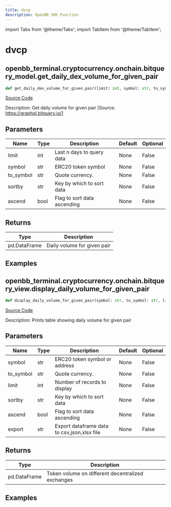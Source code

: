 ```yaml
---
title: dvcp
description: OpenBB SDK Function
---
```


import Tabs from '@theme/Tabs';
import TabItem from '@theme/TabItem';

# dvcp

<Tabs>
<TabItem value="model" label="Model" default>

## openbb_terminal.cryptocurrency.onchain.bitquery_model.get_daily_dex_volume_for_given_pair

```python title='openbb_terminal/cryptocurrency/onchain/bitquery_model.py'
def get_daily_dex_volume_for_given_pair(limit: int, symbol: str, to_symbol: str, sortby: str, ascend: bool) -> DataFrame
```
[Source Code](https://github.com/OpenBB-finance/OpenBBTerminal/tree/main/openbb_terminal/cryptocurrency/onchain/bitquery_model.py#L400)

Description: Get daily volume for given pair [Source: https://graphql.bitquery.io/]

## Parameters

| Name | Type | Description | Default | Optional |
| ---- | ---- | ----------- | ------- | -------- |
| limit | int | Last n days to query data | None | False |
| symbol | str | ERC20 token symbol | None | False |
| to_symbol | str | Quote currency. | None | False |
| sortby | str | Key by which to sort data | None | False |
| ascend | bool | Flag to sort data ascending | None | False |

## Returns

| Type | Description |
| ---- | ----------- |
| pd.DataFrame | Daily volume for given pair |

## Examples



</TabItem>
<TabItem value="view" label="View">

## openbb_terminal.cryptocurrency.onchain.bitquery_view.display_daily_volume_for_given_pair

```python title='openbb_terminal/cryptocurrency/onchain/bitquery_view.py'
def display_daily_volume_for_given_pair(symbol: str, to_symbol: str, limit: int, sortby: str, ascend: bool, export: str) -> None
```
[Source Code](https://github.com/OpenBB-finance/OpenBBTerminal/tree/main/openbb_terminal/cryptocurrency/onchain/bitquery_view.py#L87)

Description: Prints table showing daily volume for given pair

## Parameters

| Name | Type | Description | Default | Optional |
| ---- | ---- | ----------- | ------- | -------- |
| symbol | str | ERC20 token symbol or address | None | False |
| to_symbol | str | Quote currency. | None | False |
| limit | int | Number of records to display | None | False |
| sortby | str | Key by which to sort data | None | False |
| ascend | bool | Flag to sort data ascending | None | False |
| export | str | Export dataframe data to csv,json,xlsx file | None | False |

## Returns

| Type | Description |
| ---- | ----------- |
| pd.DataFrame | Token volume on different decentralized exchanges |

## Examples



</TabItem>
</Tabs>